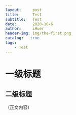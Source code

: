 ```yaml
---
layout:     post
title:      Test
subtitle:   Test
date:       2020-10-6
author:     iHuer
header-img: img/the-first.png
catalog:   true
tags:
    - Test
---
```

# 一级标题
## 二级标题
（正文内容）
